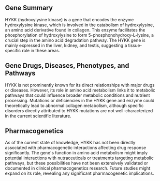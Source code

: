 ## Gene Summary
HYKK (hydroxylysine kinase) is a gene that encodes the enzyme hydroxylysine kinase, which is involved in the catabolism of hydroxylysine, an amino acid derivative found in collagen. This enzyme facilitates the phosphorylation of hydroxylysine to form 5-phosphonohydroxy-L-lysine, a crucial step in the amino acid degradation pathway. The HYKK gene is mainly expressed in the liver, kidney, and testis, suggesting a tissue-specific role in these areas.

## Gene Drugs, Diseases, Phenotypes, and Pathways
HYKK is not prominently known for its direct relationships with major drugs or diseases. However, its role in amino acid metabolism links it to metabolic pathways that could influence broader metabolic conditions and nutrient processing. Mutations or deficiencies in the HYKK gene and enzyme could theoretically lead to abnormal collagen metabolism, although specific disorders directly attributed to HYKK mutations are not well-characterized in the current scientific literature.

## Pharmacogenetics
As of the current state of knowledge, HYKK has not been directly associated with pharmacogenetic interactions affecting drug response significantly. The gene's function in amino acid metabolism might imply potential interactions with nutraceuticals or treatments targeting metabolic pathways, but these possibilities have not been extensively validated or documented in clinical pharmacogenetics research. Future studies might expand on its role, revealing any significant pharmacogenetic implications.